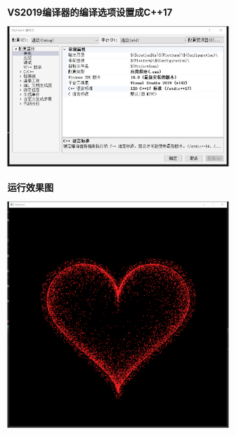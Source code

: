 ## VS2019编译器的编译选项设置成C++17
![](/MyHeart/MyHeart/CompilerSetting.png)

## 运行效果图
![](/MyHeart/MyHeart/resultpic.png)
